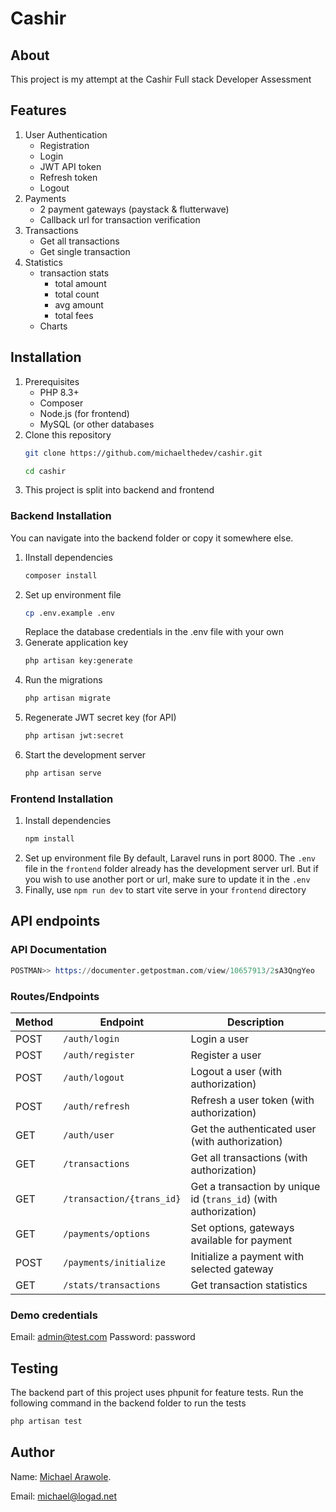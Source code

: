 # Cashir

## About
This project is my attempt at the Cashir Full stack Developer Assessment

## Features
1. User Authentication
    * Registration
    * Login
    * JWT API token
    * Refresh token
    * Logout
2. Payments
    * 2 payment gateways (paystack & flutterwave)
    * Callback url for transaction verification
3. Transactions
    * Get all transactions
    * Get single transaction
4. Statistics
    * transaction stats
        * total amount
        * total count
        * avg amount
        * total fees
    * Charts

## Installation
1. Prerequisites
    * PHP 8.3+
    * Composer
    * Node.js (for frontend)
    * MySQL (or other databases
2. Clone this repository
    ```bash
    git clone https://github.com/michaelthedev/cashir.git
   
   cd cashir
    ```
3. This project is split into backend and frontend

### Backend Installation
You can navigate into the backend folder or copy it somewhere else.
1. IInstall dependencies
    ```bash
    composer install
    ```
2. Set up environment file
    ```bash
    cp .env.example .env
    ```
   Replace the database credentials in the .env file with your own
3. Generate application key
    ```bash
    php artisan key:generate
    ```
4. Run the migrations
    ```bash
    php artisan migrate
    ```
5. Regenerate JWT secret key (for API)
    ```bash
    php artisan jwt:secret
    ```
6. Start the development server
    ```bash
    php artisan serve
    ```
   
### Frontend Installation
1. Install dependencies
    ```bash
    npm install
    ```
2. Set up environment file
    By default, Laravel runs in port 8000. The `.env` file in the `frontend` folder already has the development server url. But if you wish to use another port or url, make sure to update it in the `.env`
3. Finally, use ``npm run dev`` to start vite serve in your `frontend` directory

## API endpoints

### API Documentation
```s
POSTMAN>> https://documenter.getpostman.com/view/10657913/2sA3QngYeo
```

### Routes/Endpoints
<!-- endpoint table -->
| Method | Endpoint                  | Description                                                      |
|--------|---------------------------|------------------------------------------------------------------|
| POST   | `/auth/login`             | Login a user                                                     |
| POST   | `/auth/register`          | Register a user                                                  |
| POST   | `/auth/logout`            | Logout a user (with authorization)                               |
| POST   | `/auth/refresh`           | Refresh a user token (with authorization)                        |
| GET    | `/auth/user`              | Get the authenticated user  (with authorization)                 |
| GET    | `/transactions`           | Get all transactions (with authorization)                        |
| GET    | `/transaction/{trans_id}` | Get a transaction by unique id (`trans_id`) (with authorization) |
| GET    | `/payments/options`       | Set options, gateways available for payment                      |
| POST   | `/payments/initialize`    | Initialize a payment with selected gateway                       |
| GET    | `/stats/transactions`     | Get transaction statistics                                       |

### Demo credentials
Email: admin@test.com
Password: password

## Testing
The backend part of this project uses phpunit for feature tests. Run the following command in the backend folder to run the tests
```bash
php artisan test
```

## Author
Name: [Michael Arawole](https://github.com/michaelthedev).

Email: michael@logad.net
